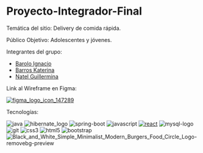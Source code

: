# Proyecto-Integrador-Final

Temática del sitio: Delivery de comida rápida. 

Público Objetivo: Adolescentes y jóvenes.

Integrantes del grupo: 
- [Barolo Ignacio](https://github.com/IgnacioBarolo)
- [Barros Katerina](https://github.com/KaterinaBarros)
- [Natel Guillermina](https://github.com/guillenatel)

Link al Wireframe en Figma:

[![figma_logo_icon_147289](https://user-images.githubusercontent.com/103141811/225666687-4ce263e2-e8da-4f9f-8a75-2e4152ad2f35.svg)](https://www.figma.com/files/team/1217551669501424491/Metodologia?fuid=1217935974206768035)

Tecnologías:

![java](https://user-images.githubusercontent.com/103141811/225781658-5ed08f6c-0e3d-49b5-a67a-72db194b8f2a.png)
![hibernate_logo](https://user-images.githubusercontent.com/103141811/225782382-17012201-cce9-488d-9df8-78b6865f7b59.png)
![spring-boot](https://user-images.githubusercontent.com/103141811/225782217-3370bdd9-bc70-4faa-a275-3b67c16e715c.png)
![javascript](https://user-images.githubusercontent.com/103141811/225782241-0c9fde9a-d28e-480d-aba5-a7a1039cd437.png)
[![react](https://user-images.githubusercontent.com/103141811/225781326-385f1423-29fc-44bf-88d4-7c2e5929f603.png)](https://es.reactjs.org/)
![mysql-logo](https://user-images.githubusercontent.com/103141811/225782437-9acd133a-489e-4272-83a8-d2c2d494e33b.png)
![git](https://user-images.githubusercontent.com/103141811/225782811-b35f8287-d128-4cdf-9788-8c61d9732eb1.png)
![css3](https://user-images.githubusercontent.com/103141811/225782815-b7f4b990-f8da-4cce-9c7d-a72750ad2e2e.png)
![html5](https://user-images.githubusercontent.com/103141811/225786922-0b2564c9-6abf-400c-b219-fb5ab358ba9b.png)
![bootstrap](https://user-images.githubusercontent.com/103141811/225787186-90800b29-d0c3-4001-ad40-f9ebeaa8fa64.png)
![Black_and_White_Simple_Minimalist_Modern_Burgers_Food_Circle_Logo-removebg-preview](https://user-images.githubusercontent.com/103141811/226768502-ebdc0f2b-8a2d-42c7-8dfd-746d0eb01257.png)
